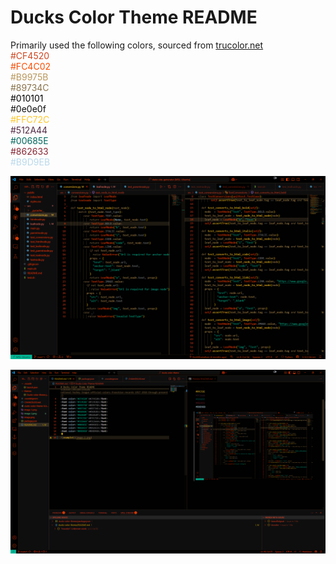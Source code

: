 # Ducks Color Theme README

Primarily used the following colors, sourced from [trucolor.net](https://www.trucolor.net/portfolio/national-hockey-league-official-colors-franchise-records-1917-1918-through-present/)  
<font color='#CF4520'>#CF4520</font>  
<font color='#FC4C02'>#FC4C02</font>  
<font color='#B9975B'>#B9975B</font>  
<font color='#89734C'>#89734C</font>   
<font color='#010101'>#010101</font>  
<font color='#0e0e0f'>#0e0e0f</font>  
<font color='#FFC72C'>#FFC72C</font>  
<font color='#512A44'>#512A44</font>  
<font color='#00685E'>#00685E</font>  
<font color='#862633'>#862633</font>  
<font color='#B9D9EB'>#B9D9EB</font>

![example1](./example1.png)  

![example2](./example2.png)
